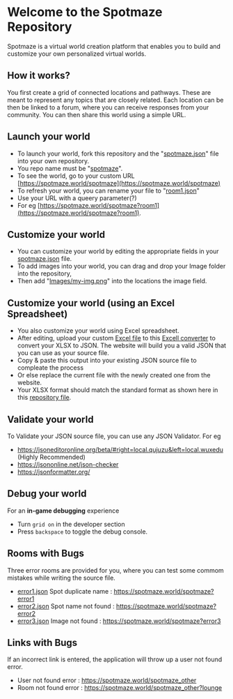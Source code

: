 # Welcome to the Spotmaze Repository
Spotmaze is a virtual world creation platform that enables you to build and customize your own personalized virtual worlds.

## How it works?
You first create a grid of connected locations and pathways. These are meant to represent any topics that are closely related. Each location can be then be linked to a forum, where you can receive responses from your community. You can then share this world using a simple URL.

## Launch your world
- To launch your world, fork this repository and the "[spotmaze.json](https://github.com/spotmaze/spotmaze/blob/main/spotmaze.json)" file into your own repository. 
- You repo name must be "[spotmaze](https://github.com/spotmaze/spotmaze)". 
- To see the world, go to your custom URL [https://spotmaze.world/spotmaze](https://spotmaze.world/spotmaze)
- To refresh your world, you can rename your file to "[room1.json](https://github.com/spotmaze/spotmaze/blob/main/room-1.json)"  
- Use your URL with a queery parameter(?) 
- For eg [https://spotmaze.world/spotmaze?room1](https://spotmaze.world/spotmaze?room1). 

## Customize your world
- You can customize your world by editing the appropriate fields in your [spotmaze.json](https://github.com/spotmaze/spotmaze/blob/main/spotmaze.json) file. 
- To add images into your world, you can drag and drop your Image folder into the repository, 
- Then add "[Images/my-img.png](https://github.com/spotmaze/spotmaze/tree/main/Images)" into the locations the image field. 

## Customize your world (using an Excel Spreadsheet)
- You also customize your world using Excel spreadsheet. 
- After editing, upload your custom [Excel file](https://raw.githubusercontent.com/spotmaze/spotmaze/main/spotmaze.xlsx) to this [Excell converter](https://beautifytools.com/excel-to-json-converter.php.) to convert your XLSX to JSON. The website will build you a valid JSON that you can use as your source file.
- Copy & paste this output into your existing JSON source file to compleate the process 
- Or else replace the current file with the newly created one from the website.
- Your XLSX format should match the standard format as shown here in this [repository file](https://raw.githubusercontent.com/spotmaze/spotmaze/main/spotmaze.xlsx).

## Validate your world
To Validate your JSON source file, you can use any JSON Validator. For eg
- https://jsoneditoronline.org/beta/#right=local.qujuzu&left=local.wuxedu (Highly Recommended)
- https://jsononline.net/json-checker
- https://jsonformatter.org/

## Debug your world
For an __in-game debugging__ experience
- Turn `grid on` in the developer section 
- Press `backspace` to toggle the debug console.

## Rooms with Bugs
Three error rooms are provided for you, where you can test some commom mistakes while writing the source file.
- [error1.json](https://github.com/spotmaze/spotmaze/blob/main/error1.json) Spot duplicate name    :   https://spotmaze.world/spotmaze?error1
- [error2.json](https://github.com/spotmaze/spotmaze/blob/main/error2.json) Spot name not found   :   https://spotmaze.world/spotmaze?error2
- [error3.json](https://github.com/spotmaze/spotmaze/blob/main/error3.json) Image not found       :   https://spotmaze.world/spotmaze?error3

## Links with Bugs
If an incorrect link is entered, the application will throw up a user not found error.
- User not found error        :   https://spotmaze.world/spotmaze_other
- Room not found error       :   https://spotmaze.world/spotmaze_other?lounge

<!--
**spotmaze/spotmaze** is a ✨ _special_ ✨ repository because its `README.md` (this file) appears on your GitHub profile.

Here are some ideas to get you started:

- 🔭 I’m currently working on ...
- 🌱 I’m currently learning ...
- 👯 I’m looking to collaborate on ...
- 🤔 I’m looking for help with ...
- 💬 Ask me about ...
- 📫 How to reach me: ...
- 😄 Pronouns: ...
- ⚡ Fun fact: ...
-->
